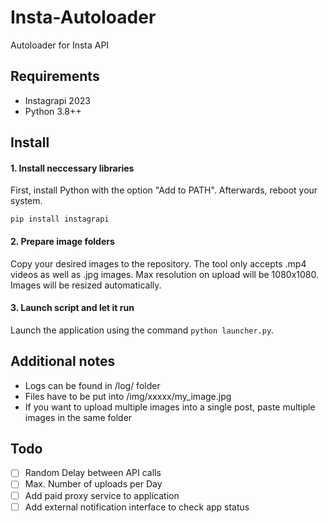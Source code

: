# Insta-Autoloader
 Autoloader for Insta API

## Requirements
- Instagrapi 2023
- Python 3.8++

## Install

#### 1. Install neccessary libraries
First, install Python with the option "Add to PATH". Afterwards, reboot your system.
```
pip install instagrapi
```

#### 2. Prepare image folders
Copy your desired images to the repository. The tool only accepts .mp4 videos as well as .jpg images. Max resolution on upload will be 1080x1080. Images will be resized automatically.

#### 3. Launch script and let it run
Launch the application using the command ```python launcher.py```.

## Additional notes
- Logs can be found in /log/ folder
- Files have to be put into /img/xxxxx/my_image.jpg
- If you want to upload multiple images into a single post, paste multiple images in the same folder

## Todo
- [ ] Random Delay between API calls
- [ ] Max. Number of uploads per Day
- [ ] Add paid proxy service to application
- [ ] Add external notification interface to check app status